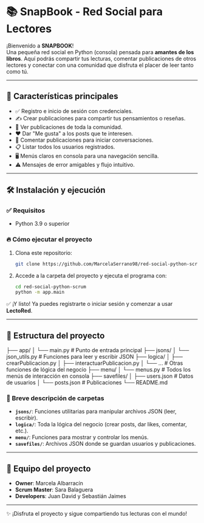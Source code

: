 # 📚 SnapBook - Red Social para Lectores

¡Bienvenido a **SNAPBOOK**!  
Una pequeña red social en Python (consola) pensada para **amantes de los libros**. Aquí podrás compartir tus lecturas, comentar publicaciones de otros lectores y conectar con una comunidad que disfruta el placer de leer tanto como tú.

---

## 🚀 Características principales

- ✅ Registro e inicio de sesión con credenciales.
- ✍️ Crear publicaciones para compartir tus pensamientos o reseñas.
- 👀 Ver publicaciones de toda la comunidad.
- ❤️ Dar "Me gusta" a los posts que te interesen.
- 💬 Comentar publicaciones para iniciar conversaciones.
- 📋 Listar todos los usuarios registrados.
- 🖥️ Menús claros en consola para una navegación sencilla.
- ⚠️ Mensajes de error amigables y flujo intuitivo.

---

## 🛠 Instalación y ejecución

### ✅ Requisitos
- Python 3.9 o superior

### 🔥 Cómo ejecutar el proyecto
1. Clona este repositorio:
    ```bash
    git clone https://github.com/MarcelaSerrano98/red-social-python-scrum.git
    ```

2. Accede a la carpeta del proyecto y ejecuta el programa con:
    ```bash
    cd red-social-python-scrum
    python -m app.main
    ```

✅ ¡Y listo! Ya puedes registrarte o iniciar sesión y comenzar a usar **LectoRed**.

---

## 📂 Estructura del proyecto

├── app/
│ └── main.py # Punto de entrada principal
├── jsons/
│ └── json_utils.py # Funciones para leer y escribir JSON
├── logica/
│ ├── crearPublicacion.py
│ ├── interactuarPublicacion.py
│ └── ... # Otras funciones de lógica del negocio
├── menu/
│ └── menus.py # Todos los menús de interacción en consola
├── savefiles/
│ ├── users.json # Datos de usuarios
│ └── posts.json # Publicaciones
└── README.md


### 📌 Breve descripción de carpetas
- **`jsons/`**: Funciones utilitarias para manipular archivos JSON (leer, escribir).
- **`logica/`**: Toda la lógica del negocio (crear posts, dar likes, comentar, etc.).
- **`menu/`**: Funciones para mostrar y controlar los menús.
- **`savefiles/`**: Archivos JSON donde se guardan usuarios y publicaciones.

---

## 👥 Equipo del proyecto

- **Owner**: Marcela Albarracín
- **Scrum Master**: Sara Balaguera
- **Developers**: Juan David y Sebastián Jaimes

---

✨ ¡Disfruta el proyecto y sigue compartiendo tus lecturas con el mundo!

